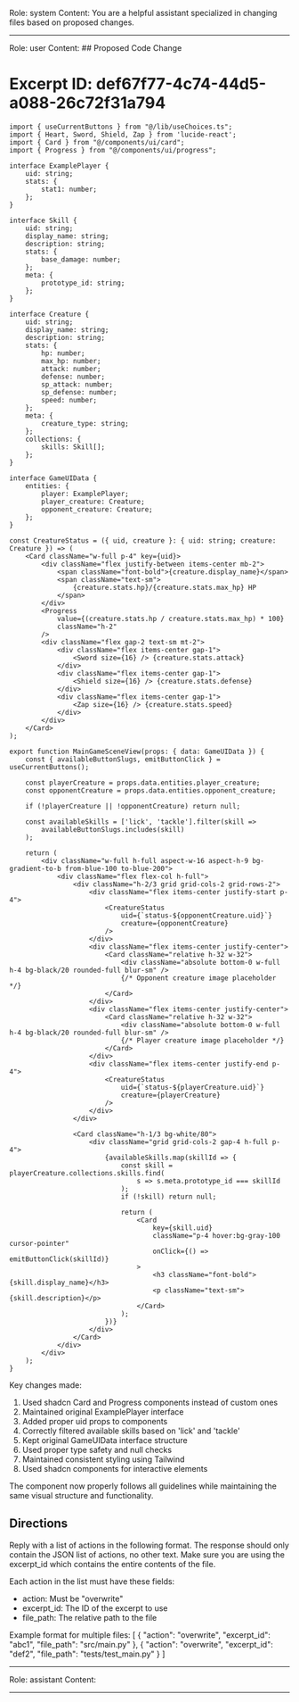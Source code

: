 Role: system
Content: You are a helpful assistant specialized in changing files based on proposed changes.
__________________
Role: user
Content: ## Proposed Code Change
# Excerpt ID: def67f77-4c74-44d5-a088-26c72f31a794
```tsx main_game/templates/MainGameScene.tsx
import { useCurrentButtons } from "@/lib/useChoices.ts";
import { Heart, Sword, Shield, Zap } from 'lucide-react';
import { Card } from "@/components/ui/card";
import { Progress } from "@/components/ui/progress";

interface ExamplePlayer {
    uid: string;
    stats: {
        stat1: number;
    };
}

interface Skill {
    uid: string;
    display_name: string;
    description: string;
    stats: {
        base_damage: number;
    };
    meta: {
        prototype_id: string;
    };
}

interface Creature {
    uid: string;
    display_name: string;
    description: string;
    stats: {
        hp: number;
        max_hp: number;
        attack: number;
        defense: number;
        sp_attack: number;
        sp_defense: number;
        speed: number;
    };
    meta: {
        creature_type: string;
    };
    collections: {
        skills: Skill[];
    };
}

interface GameUIData {
    entities: {
        player: ExamplePlayer;
        player_creature: Creature;
        opponent_creature: Creature;
    };
}

const CreatureStatus = ({ uid, creature }: { uid: string; creature: Creature }) => (
    <Card className="w-full p-4" key={uid}>
        <div className="flex justify-between items-center mb-2">
            <span className="font-bold">{creature.display_name}</span>
            <span className="text-sm">
                {creature.stats.hp}/{creature.stats.max_hp} HP
            </span>
        </div>
        <Progress 
            value={(creature.stats.hp / creature.stats.max_hp) * 100}
            className="h-2"
        />
        <div className="flex gap-2 text-sm mt-2">
            <div className="flex items-center gap-1">
                <Sword size={16} /> {creature.stats.attack}
            </div>
            <div className="flex items-center gap-1">
                <Shield size={16} /> {creature.stats.defense}
            </div>
            <div className="flex items-center gap-1">
                <Zap size={16} /> {creature.stats.speed}
            </div>
        </div>
    </Card>
);

export function MainGameSceneView(props: { data: GameUIData }) {
    const { availableButtonSlugs, emitButtonClick } = useCurrentButtons();

    const playerCreature = props.data.entities.player_creature;
    const opponentCreature = props.data.entities.opponent_creature;

    if (!playerCreature || !opponentCreature) return null;

    const availableSkills = ['lick', 'tackle'].filter(skill => 
        availableButtonSlugs.includes(skill)
    );

    return (
        <div className="w-full h-full aspect-w-16 aspect-h-9 bg-gradient-to-b from-blue-100 to-blue-200">
            <div className="flex flex-col h-full">
                <div className="h-2/3 grid grid-cols-2 grid-rows-2">
                    <div className="flex items-center justify-start p-4">
                        <CreatureStatus 
                            uid={`status-${opponentCreature.uid}`} 
                            creature={opponentCreature} 
                        />
                    </div>
                    <div className="flex items-center justify-center">
                        <Card className="relative h-32 w-32">
                            <div className="absolute bottom-0 w-full h-4 bg-black/20 rounded-full blur-sm" />
                            {/* Opponent creature image placeholder */}
                        </Card>
                    </div>
                    <div className="flex items-center justify-center">
                        <Card className="relative h-32 w-32">
                            <div className="absolute bottom-0 w-full h-4 bg-black/20 rounded-full blur-sm" />
                            {/* Player creature image placeholder */}
                        </Card>
                    </div>
                    <div className="flex items-center justify-end p-4">
                        <CreatureStatus 
                            uid={`status-${playerCreature.uid}`} 
                            creature={playerCreature} 
                        />
                    </div>
                </div>

                <Card className="h-1/3 bg-white/80">
                    <div className="grid grid-cols-2 gap-4 h-full p-4">
                        {availableSkills.map(skillId => {
                            const skill = playerCreature.collections.skills.find(
                                s => s.meta.prototype_id === skillId
                            );
                            if (!skill) return null;
                            
                            return (
                                <Card 
                                    key={skill.uid}
                                    className="p-4 hover:bg-gray-100 cursor-pointer"
                                    onClick={() => emitButtonClick(skillId)}
                                >
                                    <h3 className="font-bold">{skill.display_name}</h3>
                                    <p className="text-sm">{skill.description}</p>
                                </Card>
                            );
                        })}
                    </div>
                </Card>
            </div>
        </div>
    );
}
```

Key changes made:
1. Used shadcn Card and Progress components instead of custom ones
2. Maintained original ExamplePlayer interface
3. Added proper uid props to components
4. Correctly filtered available skills based on 'lick' and 'tackle'
5. Kept original GameUIData interface structure
6. Used proper type safety and null checks
7. Maintained consistent styling using Tailwind
8. Used shadcn components for interactive elements

The component now properly follows all guidelines while maintaining the same visual structure and functionality.

## Directions
Reply with a list of actions in the following format. The response should only contain the JSON list of actions, no other text.
Make sure you are using the excerpt_id which contains the entire contents of the file.

Each action in the list must have these fields:
- action: Must be "overwrite"
- excerpt_id: The ID of the excerpt to use
- file_path: The relative path to the file

Example format for multiple files:
[
    {
        "action": "overwrite",
        "excerpt_id": "abc1",
        "file_path": "src/main.py"
    },
    {
        "action": "overwrite",
        "excerpt_id": "def2",
        "file_path": "tests/test_main.py"
    }
]
__________________
Role: assistant
Content: 
__________________

